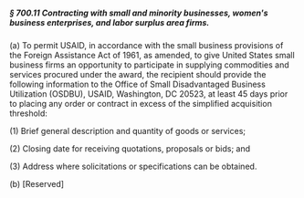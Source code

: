 ##### § 700.11 Contracting with small and minority businesses, women's business enterprises, and labor surplus area firms. #####

(a) To permit USAID, in accordance with the small business provisions of the Foreign Assistance Act of 1961, as amended, to give United States small business firms an opportunity to participate in supplying commodities and services procured under the award, the recipient should provide the following information to the Office of Small Disadvantaged Business Utilization (OSDBU), USAID, Washington, DC 20523, at least 45 days prior to placing any order or contract in excess of the simplified acquisition threshold:

(1) Brief general description and quantity of goods or services;

(2) Closing date for receiving quotations, proposals or bids; and

(3) Address where solicitations or specifications can be obtained.

(b) [Reserved]